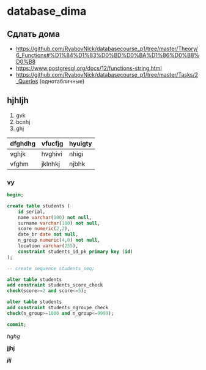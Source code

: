 # database_dima

## Сдлать дома

- https://github.com/RyabovNick/databasecourse_p1/tree/master/Theory/6_Functions#%D1%84%D1%83%D0%BD%D0%BA%D1%86%D0%B8%D0%B8
- https://www.postgresql.org/docs/12/functions-string.html
- https://github.com/RyabovNick/databasecourse_p1/tree/master/Tasks/2_Queries (однотабличные)

## hjhljh

1. gvk
2. bcnhj
3. ghj



dfghdhg | vfucfjg| hyuigty
-----|-----|-----
vghjk|hvghivi|nhigi
vfghm|jklnhkj|njbhk


### vy

```sql
begin;

create table students (
	id serial,
	name varchar(100) not null,
	surname varchar(100) not null,
	score numeric(2,2),
	date_br date not null,
	n_group numeric(4,0) not null,
	location varchar(255), 
	constraint students_id_pk primary key (id)
);

-- create sequence students_seq;

alter table students 
add constraint students_score_check 
check(score>=2 and score<=5);

alter table students 
add constraint students_ngroupe_check 
check(n_group>=1000 and n_group<=9999);

commit;
```

*hghg*

**jjhj**

***jij***
